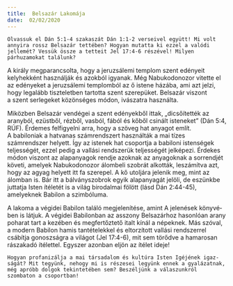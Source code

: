 ```yaml
---
title:  Belsazár Lakomája
date:  02/02/2020
---
```


`Olvassuk el Dán 5:1-4 szakaszát Dán 1:1-2 verseivel együtt! Mi volt annyira rossz Belsazár tettében? Hogyan mutatta ki ezzel a valódi jellemét? Vessük össze a tetteit Jel 17:4-6 részével! Milyen párhuzamokat találunk?`

A király megparancsolta, hogy a jeruzsálemi templom szent edényeit kelyhekként használják és azokból igyanak. Még Nabukodonozor vitette el az edényeket a jeruzsálemi templomból az ő istene házába, ami azt jelzi, hogy legalább tiszteletben tartotta szent szerepüket. Belsazár viszont a szent serlegeket közönséges módon, ivászatra használta.

Miközben Belsazár vendégei a szent edényekből ittak, „dicsőítették az aranyból, ezüstből, rézből, vasból, fából és kőből csinált isteneket” (Dán 5:4, RÚF). Érdemes felfigyelni arra, hogy a szöveg hat anyagot említ. A babiloniak a hatvanas számrendszert használták a mai tízes számrendszer helyett. Így az istenek hat csoportja a babiloni istenségek teljességét, ezzel pedig a vallási rendszerük teljességét jelképezi. Érdekes módon viszont az alapanyagok rendje azoknak az anyagoknak a sorrendjét követi, amelyek Nabukodonozor álombeli szobrát alkották, leszámítva azt, hogy az agyag helyett itt fa szerepel. A kő utoljára jelenik meg, mint az álomban is. Bár itt a bálványszobrok egyik alapanyagát jelöli, de eszünkbe juttatja Isten ítéletét is a világ birodalmai fölött (lásd Dán 2:44-45), amelyeknek Babilon a szimbóluma.

A lakoma a végidei Babilon találó megjelenítése, amint A jelenések könyvé­ben is látjuk. A végidei Babilonban az asszony Belsazárhoz hasonlóan arany poharat tart a kezében és megfertőztető italt kínál a népeknek. Más szóval, a modern Babilon hamis tantételekkel és eltorzított vallási rendszerrel csábítja gonoszságra a világot (Jel 17:4-6), mit sem törődve a hamarosan rászakadó ítélettel. Egyszer azonban eljön az ítélet ideje!

`Hogyan profanizálja a mai társadalom és kultúra Isten Igéjének igaz­ságát? Mit tegyünk, nehogy mi is részesei legyünk ennek a gyalázatnak, még apróbb dolgok tekintetében sem? Beszéljünk a válaszunkról szombaton a csoportban!`